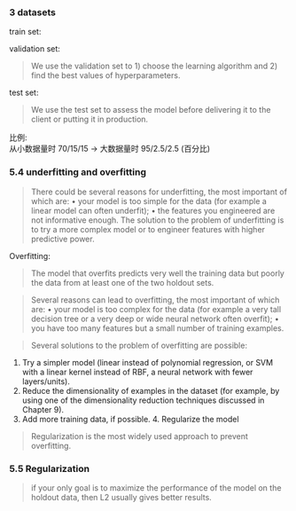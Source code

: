 ### 3 datasets
train set: 

validation set: 
> We use the validation set to 1) choose the learning algorithm and 2) find the best values of hyperparameters.
 
test set:    
> We use the test set to assess the model before delivering it to the client or putting it in production.

比例:   
从小数据量时 70/15/15 -> 大数据量时 95/2.5/2.5  (百分比)

### 5.4 underfitting and overfitting
> There could be several reasons for underfitting, the most important of which are:
• your model is too simple for the data (for example a linear model can often underfit); • the features you engineered are not informative enough.
> The solution to the problem of underfitting is to try a more complex model or to engineer features with higher predictive power.

Overfitting:  
> The model that overfits predicts very well the training data but poorly the data from at least one of the two holdout sets.

> Several reasons can lead to overfitting, the most important of which are:
• your model is too complex for the data (for example a very tall decision tree or a very deep or wide neural network often overfit);
• you have too many features but a small number of training examples.

> Several solutions to the problem of overfitting are possible:
1. Try a simpler model (linear instead of polynomial regression, or SVM with a linear kernel instead of RBF, a neural network with fewer layers/units).
2. Reduce the dimensionality of examples in the dataset (for example, by using one of the dimensionality reduction techniques discussed in Chapter 9).
3. Add more training data, if possible. 4. Regularize the model

> Regularization is the most widely used approach to prevent overfitting.

### 5.5 Regularization
> if your only goal is to maximize the performance of the model on the holdout data, then L2 usually gives better results.